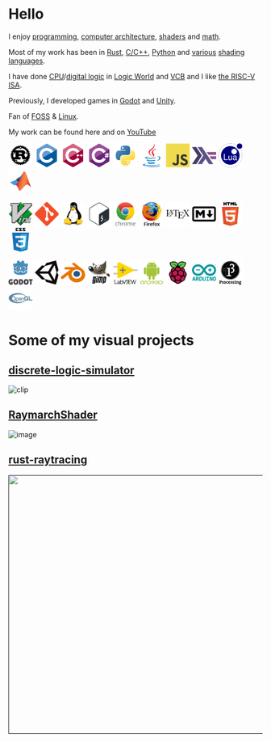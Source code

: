 # Hello


I enjoy [programming](https://en.wikipedia.org/wiki/Computer_programming), [computer architecture](https://en.wikipedia.org/wiki/Computer_architecture), [shaders](https://en.wikipedia.org/wiki/Shader) and [math](https://en.wikipedia.org/wiki/Mathematics).

Most of my work has been in [Rust](https://www.rust-lang.org/), [C/C++](https://en.wikipedia.org/wiki/C%2B%2B), [Python](https://www.python.org/) and [various](https://www.khronos.org/opengl/wiki/Core_Language_(GLSL)) [shading](https://learn.microsoft.com/en-us/windows/win32/direct3dhlsl/dx-graphics-hlsl) [languages](https://gpuweb.github.io/gpuweb/wgsl/).

I have done [CPU](https://www.youtube.com/@erikbot42)/[digital logic](https://www.youtube.com/@erikbot42) in [Logic World](https://logicworld.net/) and [VCB](https://www.virtualcircuitboard.com/) and I like [the RISC-V ISA](https://riscv.org/).

Previously, I developed games in [Godot](https://godotengine.org/) and [Unity](https://unity.com/).

Fan of [FOSS](https://www.fsf.org/about/what-is-free-software) & [Linux](https://en.wikipedia.org/wiki/Linux).

My work can be found here and on [YouTube](https://www.youtube.com/@erikbot42)

<a href="icons/rust-plain.svg"><img src="icons/rust-plain.svg" alt="icons/rust-plain.svg" width="48" height="48"/></a>
<a href="icons/c-original.svg"><img src="icons/c-original.svg" alt="icons/c-original.svg" width="48" height="48"/></a>
<a href="icons/cplusplus-original.svg"><img src="icons/cplusplus-original.svg" alt="icons/cplusplus-original.svg" width="48" height="48"/></a>
<a href="icons/csharp-original.svg"><img src="icons/csharp-original.svg" alt="icons/csharp-original.svg" width="48" height="48"/></a>
<a href="icons/python-original.svg"><img src="icons/python-original.svg" alt="icons/python-original.svg" width="48" height="48"/></a>
<a href="icons/java-original.svg"><img src="icons/java-original.svg" alt="icons/java-original.svg" width="48" height="48"/></a>
<a href="icons/javascript-original.svg"><img src="icons/javascript-original.svg" alt="icons/javascript-original.svg" width="48" height="48"/></a>
<a href="icons/haskell-original.svg"><img src="icons/haskell-original.svg" alt="icons/haskell-original.svg" width="48" height="48"/></a>
<a href="icons/lua-original-wordmark.svg"><img src="icons/lua-original-wordmark.svg" alt="icons/lua-original-wordmark.svg" width="48" height="48"/></a>
<a href="icons/matlab-original.svg"><img src="icons/matlab-original.svg" alt="icons/matlab-original.svg" width="48" height="48"/></a>

<a href="icons/vim-original.svg"><img src="icons/vim-original.svg" alt="icons/vim-original.svg" width="48" height="48"/></a>
<a href="icons/git-original.svg"><img src="icons/git-original.svg" alt="icons/git-original.svg" width="48" height="48"/></a>
<a href="icons/linux-original.svg"><img src="icons/linux-original.svg" alt="icons/linux-original.svg" width="48" height="48"/></a>
<a href="icons/bash-original.svg"><img src="icons/bash-original.svg" alt="icons/bash-original.svg" width="48" height="48"/></a>
<a href="icons/chrome-original-wordmark.svg"><img src="icons/chrome-original-wordmark.svg" alt="icons/chrome-original-wordmark.svg" width="48" height="48"/></a>
<a href="icons/firefox-original-wordmark.svg"><img src="icons/firefox-original-wordmark.svg" alt="icons/firefox-original-wordmark.svg" width="48" height="48"/></a>
<a href="icons/latex-original.svg"><img src="icons/latex-original.svg" alt="icons/latex-original.svg" width="48" height="48"/></a>
<a href="icons/markdown-original.svg"><img src="icons/markdown-original.svg" alt="icons/markdown-original.svg" width="48" height="48"/></a>
<a href="icons/html5-original-wordmark.svg"><img src="icons/html5-original-wordmark.svg" alt="icons/html5-original-wordmark.svg" width="48" height="48"/></a>
<a href="icons/css3-original-wordmark.svg"><img src="icons/css3-original-wordmark.svg" alt="icons/css3-original-wordmark.svg" width="48" height="48"/></a>

<a href="icons/godot-original-wordmark.svg"><img src="icons/godot-original-wordmark.svg" alt="icons/godot-original-wordmark.svg" width="48" height="48"/></a>
<a href="icons/unity-original.svg"><img src="icons/unity-original.svg" alt="icons/unity-original.svg" width="48" height="48"/></a>
<a href="icons/blender-original.svg"><img src="icons/blender-original.svg" alt="icons/blender-original.svg" width="48" height="48"/></a>
<a href="icons/gimp-original-wordmark.svg"><img src="icons/gimp-original-wordmark.svg" alt="icons/gimp-original-wordmark.svg" width="48" height="48"/></a>
<a href="icons/labview-original-wordmark.svg"><img src="icons/labview-original-wordmark.svg" alt="icons/labview-original-wordmark.svg" width="48" height="48"/></a>
<a href="icons/android-plain-wordmark.svg"><img src="icons/android-plain-wordmark.svg" alt="icons/android-plain-wordmark.svg" width="48" height="48"/></a>
<a href="icons/raspberrypi-original.svg"><img src="icons/raspberrypi-original.svg" alt="icons/raspberrypi-original.svg" width="48" height="48"/></a>
<a href="icons/arduino-original-wordmark.svg"><img src="icons/arduino-original-wordmark.svg" alt="icons/arduino-original-wordmark.svg" width="48" height="48"/></a>
<a href="icons/processing-original-wordmark.svg"><img src="icons/processing-original-wordmark.svg" alt="icons/processing-original-wordmark.svg" width="48" height="48"/></a>
<a href="icons/opengl-original.svg"><img src="icons/opengl-original.svg" alt="icons/opengl-original.svg" width="48" height="48"/></a>



<!--
**ErikBot42/ErikBot42** is a ✨ _special_ ✨ repository because its `README.md` (this file) appears on your GitHub profile.

Here are some ideas to get you started:

- 🔭 I’m currently working on ...
- 🌱 I’m currently learning ...
- 👯 I’m looking to collaborate on ...
- 🤔 I’m looking for help with ...
- 💬 Ask me about ...
- 📫 How to reach me: ...
- 😄 Pronouns: ...
- ⚡ Fun fact: ...
-->
# Some of my visual projects
## [discrete-logic-simulator](../../../discrete-logic-simulator)
![clip](https://user-images.githubusercontent.com/63870842/201472068-4dfb62d5-0c28-48c0-ae3d-54ddf9415810.gif)
## [RaymarchShader](../../../RaymarchShader)
![image](https://user-images.githubusercontent.com/63870842/202862873-402d7b2d-3e06-4db3-9f5c-7f78c422d123.png)
## [rust-raytracing](../../../rust-raytracing)
<a href=""><img src="https://user-images.githubusercontent.com/63870842/202873109-99c2508a-a76b-4edf-abb1-b76d00f255dd.png" alt="" width="512" height="512"/></a>
